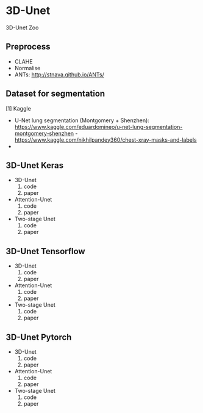 # 3D-Unet
3D-Unet Zoo

## Preprocess 
- CLAHE
- Normalise 
- ANTs: http://stnava.github.io/ANTs/ 

## Dataset for segmentation 
[1] Kaggle 
- U-Net lung segmentation (Montgomery + Shenzhen):
https://www.kaggle.com/eduardomineo/u-net-lung-segmentation-montgomery-shenzhen 
-https://www.kaggle.com/nikhilpandey360/chest-xray-masks-and-labels 
-
 



## 3D-Unet Keras 
- 3D-Unet
  1) code 
  2) paper 
- Attention-Unet 
  1) code 
  2) paper 
- Two-stage Unet 
  1) code 
  2) paper 


## 3D-Unet Tensorflow
- 3D-Unet 
  1) code 
  2) paper 
- Attention-Unet 
  1) code 
  2) paper 
- Two-stage Unet  
  1) code 
  2) paper 


## 3D-Unet Pytorch 
- 3D-Unet 
  1) code 
  2) paper 
- Attention-Unet 
  1) code 
  2) paper 
- Two-stage Unet 
  1) code 
  2) paper 
